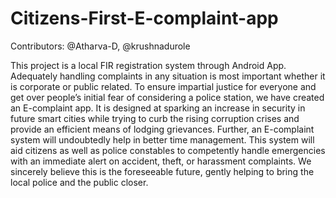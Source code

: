 # Citizens-First-E-complaint-app

Contributors: @Atharva-D, @krushnadurole

This project is a local FIR registration system through Android App. Adequately handling complaints in any situation is most important whether it is corporate or public related. To ensure impartial justice for everyone and get over people’s initial fear of considering a police station, we have created an E-complaint app. It is designed at sparking an increase in security in future smart cities while trying to curb the rising corruption crises and provide an efficient means of lodging grievances. Further, an E-complaint system will undoubtedly help in better time management. This system will aid citizens as well as police constables to competently handle emergencies with an immediate alert on accident, theft, or harassment complaints. We sincerely believe this is the foreseeable future, gently helping to bring the local police and the public closer.

